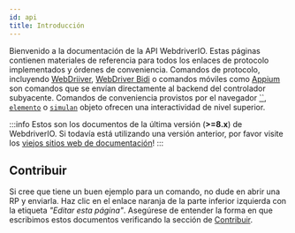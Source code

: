 ```yaml
---
id: api
title: Introducción
---
```


Bienvenido a la documentación de la API WebdriverIO. Estas páginas contienen materiales de referencia para todos los enlaces de protocolo implementados y órdenes de conveniencia. Comandos de protocolo, incluyendo [WebDriiver](/docs/api/webdriver), [WebDriver Bidi](/docs/api/webdriverBidi) o comandos móviles como [Appium](http://appium.io) son comandos que se envían directamente al backend del controlador subyacente. Comandos de conveniencia provistos por el navegador [``](/docs/api/browser), [`elemento`](/docs/api/element) o [`simulan`](/docs/api/mock) objeto ofrecen una interactividad de nivel superior.

:::info
Estos son los documentos de la última versión (__>=8.x__) de WebdriverIO. Si todavía está utilizando una versión anterior, por favor visite los [viejos sitios web de documentación](/versions)!
:::

## Contribuir

Si cree que tiene un buen ejemplo para un comando, no dude en abrir una RP y enviarla. Haz clic en el enlace naranja de la parte inferior izquierda con la etiqueta _"Editar esta página"_. Asegúrese de entender la forma en que escribimos estos documentos verificando la sección de [Contribuir](https://github.com/webdriverio/webdriverio/blob/main/CONTRIBUTING.md).
